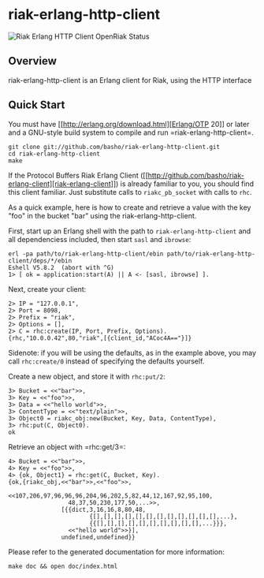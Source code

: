 # riak-erlang-http-client

![Riak Erlang HTTP Client OpenRiak Status](https://github.com/OpenRiak/riak-erlang-http-client/actions/workflows/erlang.yml/badge.svg?branch=openriak-3.2)

## Overview

riak-erlang-http-client is an Erlang client for Riak, using the HTTP interface

##  Quick Start

You must have [[http://erlang.org/download.html][Erlang/OTP 20]] or later and a GNU-style build system to compile and run =riak-erlang-http-client=.

```
git clone git://github.com/basho/riak-erlang-http-client.git
cd riak-erlang-http-client
make
```

If the Protocol Buffers Riak Erlang Client ([[http://github.com/basho/riak-erlang-client][riak-erlang-client]]) is already familiar to you, you should find this client familiar.  Just substitute calls to `riakc_pb_socket` with calls to `rhc`.

As a quick example, here is how to create and retrieve a value with the key "foo" in the bucket "bar" using the riak-erlang-http-client.

First, start up an Erlang shell with the path to `riak-erlang-http-client` and all dependenciess included, then  start `sasl` and `ibrowse`:

```
erl -pa path/to/riak-erlang-http-client/ebin path/to/riak-erlang-http-client/deps/*/ebin
Eshell V5.8.2  (abort with ^G)
1> [ ok = application:start(A) || A <- [sasl, ibrowse] ].
```

Next, create your client:

```
2> IP = "127.0.0.1",
2> Port = 8098,
2> Prefix = "riak",
2> Options = [],
2> C = rhc:create(IP, Port, Prefix, Options).
{rhc,"10.0.0.42",80,"riak",[{client_id,"ACoc4A=="}]}
```

Sidenote: if you will be using the defaults, as in the example above, you may call `rhc:create/0` instead of specifying the defaults yourself.

Create a new object, and store it with `rhc:put/2`:

```
3> Bucket = <<"bar">>,
3> Key = <<"foo">>,
3> Data = <<"hello world">>,
3> ContentType = <<"text/plain">>,
3> Object0 = riakc_obj:new(Bucket, Key, Data, ContentType),
3> rhc:put(C, Object0).
ok
```

Retrieve an object with =rhc:get/3=:

```
4> Bucket = <<"bar">>,
4> Key = <<"foo">>,
4> {ok, Object1} = rhc:get(C, Bucket, Key).
{ok,{riakc_obj,<<"bar">>,<<"foo">>,
               <<107,206,97,96,96,96,204,96,202,5,82,44,12,167,92,95,100,
                 48,37,50,230,177,50,...>>,
               [{{dict,3,16,16,8,80,48,
                       {[],[],[],[],[],[],[],[],[],[],[],[],...},
                       {{[],[],[],[],[],[],[],[],[],[],...}}},
                 <<"hello world">>}],
               undefined,undefined}}
```

Please refer to the generated documentation for more information:

```
make doc && open doc/index.html
```

